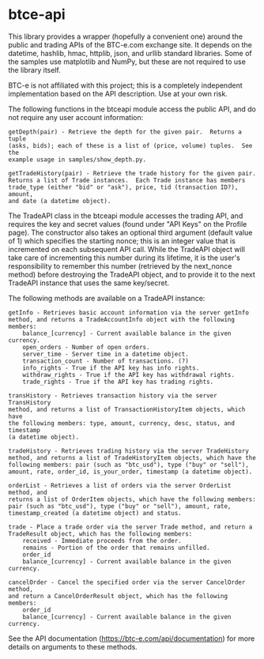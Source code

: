 btce-api
========

This library provides a wrapper (hopefully a convenient one) around the public
and trading APIs of the BTC-e.com exchange site.  It depends on the datetime, 
hashlib, hmac, httplib, json, and urllib standard libraries.  Some of the 
samples use matplotlib and NumPy, but these are not required to use the library
itself.

BTC-e is not affiliated with this project; this is a completely independent 
implementation based on the API description.  Use at your own risk.

The following functions in the btceapi module access the public API, and do
not require any user account information:

    getDepth(pair) - Retrieve the depth for the given pair.  Returns a tuple 
    (asks, bids); each of these is a list of (price, volume) tuples.  See the
    example usage in samples/show_depth.py.

    getTradeHistory(pair) - Retrieve the trade history for the given pair.  
    Returns a list of Trade instances.  Each Trade instance has members 
    trade_type (either "bid" or "ask"), price, tid (transaction ID?), amount, 
    and date (a datetime object).

The TradeAPI class in the btceapi module accesses the trading API, and requires
the key and secret values (found under "API Keys" on the Profile page).  The 
constructor also takes an optional third argument (default value of 1) which 
specifies the starting nonce; this is an integer value that is incremented
on each subsequent API call.  While the TradeAPI object will take care of 
incrementing this number during its lifetime, it is the user's responsibility 
to remember this number (retrieved by the next_nonce method) before destroying 
the TradeAPI object, and to provide it to the next TradeAPI instance that uses 
the same key/secret.

The following methods are available on a TradeAPI instance:

    getInfo - Retrieves basic account information via the server getInfo 
    method, and returns a TradeAccountInfo object with the following members:
        balance_[currency] - Current available balance in the given currency.
        open_orders - Number of open orders.
        server_time - Server time in a datetime object.
        transaction_count - Number of transactions. (?)
        info_rights - True if the API key has info rights.
        withdraw_rights - True if the API key has withdrawal rights.
        trade_rights - True if the API key has trading rights.
        
    transHistory - Retrieves transaction history via the server TransHistory
    method, and returns a list of TransactionHistoryItem objects, which have
    the following members: type, amount, currency, desc, status, and timestamp
    (a datetime object).
    
    tradeHistory - Retrieves trading history via the server TradeHistory 
    method, and returns a list of TradeHistoryItem objects, which have the 
    following members: pair (such as "btc_usd"), type ("buy" or "sell"), 
    amount, rate, order_id, is_your_order, timestamp (a datetime object).

    orderList - Retrieves a list of orders via the server OrderList method, and
    returns a list of OrderItem objects, which have the following members: 
    pair (such as "btc_usd"), type ("buy" or "sell"), amount, rate, 
    timestamp_created (a datetime object) and status.

    trade - Place a trade order via the server Trade method, and return a 
    TradeResult object, which has the following members:
        received - Immediate proceeds from the order.
        remains - Portion of the order that remains unfilled.
        order_id 
        balance_[currency] - Current available balance in the given currency.
        
    cancelOrder - Cancel the specified order via the server CancelOrder method,
    and return a CancelOrderResult object, which has the following members:
        order_id 
        balance_[currency] - Current available balance in the given currency.
    
See the API documentation (https://btc-e.com/api/documentation) for more 
details on arguments to these methods.

